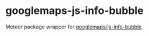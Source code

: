 # googlemaps-js-info-bubble

Meteor package wrapper for [googlemaps/js-info-bubble](https://github.com/googlemaps/js-info-bubble).
